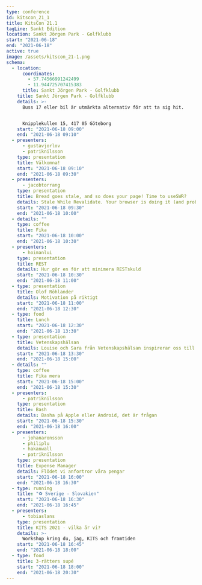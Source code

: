 ```yaml
---
type: conference
id: kitscon_21_1
title: KitsCon 21.1
tagLine: Sankt Edition
location: Sankt Jörgen Park - Golfklubb
start: "2021-06-18"
end: "2021-06-18"
active: true
image: /assets/kitscon_21-1.png
schema:
  - location:
      coordinates:
        - 57.74566991242499
        - 11.944725707415383
      title: Sankt Jörgen Park - Golfklubb
    title: Sankt Jörgen Park - Golfklubb
    details: >-
      Buss 17 eller bil är utmärkta alternativ för att ta sig hit.


      Knipplekullen 15, 417 05 Göteborg
    start: "2021-06-18 09:00"
    end: "2021-06-18 09:10"
  - presenters:
      - gustavjorlov
      - patriknilsson
    type: presentation
    title: Välkomna!
    start: "2021-06-18 09:10"
    end: "2021-06-18 09:30"
  - presenters:
      - jacobtorrang
    type: presentation
    title: Bread goes stale, and so does your page! Time to useSWR?
    details: Stale While Revalidate. Your browser is doing it (and probably the cool kids), so why not you too! Showing how easy it is to apply revalidation caching strategies using Vercel's useSWR hook.
    start: "2021-06-18 09:30"
    end: "2021-06-18 10:00"
  - details: ""
    type: coffee
    title: Fika
    start: "2021-06-18 10:00"
    end: "2021-06-18 10:30"
  - presenters:
      - hoimanlui
    type: presentation
    title: REST
    details: Hur gör en för att minimera RESTskuld
    start: "2021-06-18 10:30"
    end: "2021-06-18 11:00"
  - type: presentation
    title: Olof Röhlander
    details: Motivation på riktigt
    start: "2021-06-18 11:00"
    end: "2021-06-18 12:30"
  - type: food
    title: Lunch
    start: "2021-06-18 12:30"
    end: "2021-06-18 13:30"
  - type: presentation
    title: Vetenskapshälsan
    details: Louise och Sara från Vetenskapshälsan inspirerar oss till bättre kost och träning med hjälp av ord och handling
    start: "2021-06-18 13:30"
    end: "2021-06-18 15:00"
  - details: ""
    type: coffee
    title: Fika mera
    start: "2021-06-18 15:00"
    end: "2021-06-18 15:30"
  - presenters:
      - patriknilsson
    type: presentation
    title: Bash
    details: Basha på Apple eller Android, det är frågan
    start: "2021-06-18 15:30"
    end: "2021-06-18 16:00"
  - presenters:
      - johanaronsson
      - philiplu
      - hakanwall
      - patriknilsson
    type: presentation
    title: Expense Manager
    details: Flödet vi anfortror våra pengar
    start: "2021-06-18 16:00"
    end: "2021-06-18 16:30"
  - type: running
    title: "⚽️ Sverige - Slovakien"
    start: "2021-06-18 16:30"
    end: "2021-06-18 16:45"
  - presenters:
      - tobiaslans
    type: presentation
    title: KITS 2021 - vilka är vi?
    details: >-
      Workshop kring du, jag, KITS och framtiden
    start: "2021-06-18 16:45"
    end: "2021-06-18 18:00"
  - type: food
    title: 3-rätters supé
    start: "2021-06-18 18:00"
    end: "2021-06-18 20:30"
---
```


